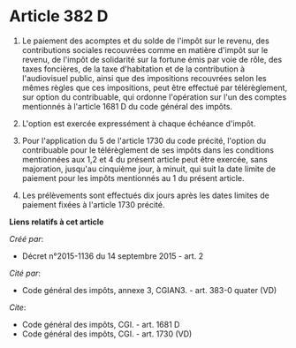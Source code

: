 # Article 382 D

1. Le paiement des acomptes et du solde de l'impôt sur le revenu, des contributions sociales recouvrées comme en matière
d'impôt sur le revenu, de l'impôt de solidarité sur la fortune émis par voie de rôle, des taxes foncières, de la taxe
d'habitation et de la contribution à l'audiovisuel public, ainsi que des impositions recouvrées selon les mêmes règles que
ces impositions, peut être effectué par télérèglement, sur option du contribuable, qui ordonne l'opération sur l'un des
comptes mentionnés à l'article 1681 D du code général des impôts. 

2. L'option est exercée expressément à chaque échéance d'impôt. 

3. Pour l'application du 5 de l'article 1730 du code précité, l'option du contribuable pour le télérèglement de ses impôts
dans les conditions mentionnées aux 1,2 et 4 du présent article peut être exercée, sans majoration, jusqu'au cinquième jour,
à minuit, qui suit la date limite de paiement pour les impôts mentionnés au 1 du présent article. 

4. Les prélèvements sont effectués dix jours après les dates limites de paiement fixées à l'article 1730 précité.

**Liens relatifs à cet article**

_Créé par_:

  - Décret n°2015-1136 du 14 septembre 2015 - art. 2

_Cité par_:

  - Code général des impôts, annexe 3, CGIAN3. - art. 383-0 quater (VD)

_Cite_:

  - Code général des impôts, CGI. - art. 1681 D
  - Code général des impôts, CGI. - art. 1730 (VD)

